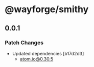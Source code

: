 # @wayforge/smithy

## 0.0.1

### Patch Changes

- Updated dependencies [b17d2d3]
  - atom.io@0.30.5
